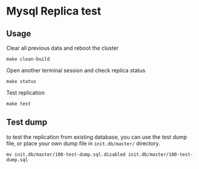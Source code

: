 # Mysql Replica test

## Usage

Clear all previous data and reboot the cluster
```shell
make clean-build
```

Open another terminal session and check replica status
```shell
make status
```

Test replication
```shell
make test
```

## Test dump

to test the replication from existing database, you can use the test dump file,
or place your own dump file in `init.db/master/` directory.
```shell
mv init.db/master/100-test-dump.sql.disabled init.db/master/100-test-dump.sql
```

